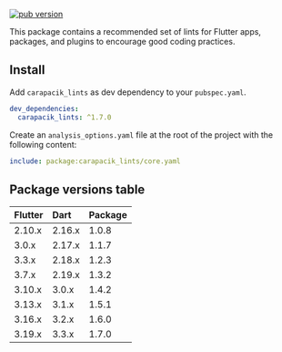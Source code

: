 [![pub version](https://img.shields.io/pub/v/carapacik_lints?logo=dart)](https://pub.dev/packages/carapacik_lints)

This package contains a recommended set of lints for Flutter apps, packages, and plugins to encourage good coding practices.

## Install

Add `carapacik_lints` as dev dependency to your `pubspec.yaml`.
```yaml
dev_dependencies:
  carapacik_lints: ^1.7.0
```

Create an `analysis_options.yaml` file at the root of the project with the following content:
```yaml
include: package:carapacik_lints/core.yaml
```

## Package versions table
| Flutter | Dart   | Package |
|:--------|:-------|:--------|
| 2.10.x  | 2.16.x | 1.0.8   |
| 3.0.x   | 2.17.x | 1.1.7   |
| 3.3.x   | 2.18.x | 1.2.3   |
| 3.7.x   | 2.19.x | 1.3.2   |
| 3.10.x  | 3.0.x  | 1.4.2   |
| 3.13.x  | 3.1.x  | 1.5.1   |
| 3.16.x  | 3.2.x  | 1.6.0   |
| 3.19.x  | 3.3.x  | 1.7.0   |
